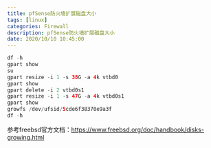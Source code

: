 ```yaml
---
title: pfSense防火墙扩展磁盘大小
tags: [linux]
categories: Firewall
description: pfSense防火墙扩展磁盘大小
date: 2020/10/10 10:45:00
---
```


```php
df -h
gpart show
su
gpart resize -i 1 -s 38G -a 4k vtbd0
gpart show
gpart delete -i 2 vtbd0s1
gpart resize -i 1 -s 47G -a 4k vtbd0s1
gpart show
growfs /dev/ufsid/5cde6f38370e9a3f
df -h

```

参考freebsd官方文档：https://www.freebsd.org/doc/handbook/disks-growing.html